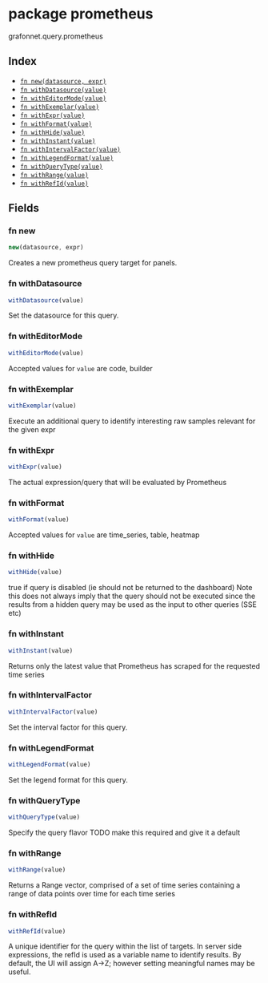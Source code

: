 # package prometheus

grafonnet.query.prometheus

## Index

* [`fn new(datasource, expr)`](#fn-new)
* [`fn withDatasource(value)`](#fn-withdatasource)
* [`fn withEditorMode(value)`](#fn-witheditormode)
* [`fn withExemplar(value)`](#fn-withexemplar)
* [`fn withExpr(value)`](#fn-withexpr)
* [`fn withFormat(value)`](#fn-withformat)
* [`fn withHide(value)`](#fn-withhide)
* [`fn withInstant(value)`](#fn-withinstant)
* [`fn withIntervalFactor(value)`](#fn-withintervalfactor)
* [`fn withLegendFormat(value)`](#fn-withlegendformat)
* [`fn withQueryType(value)`](#fn-withquerytype)
* [`fn withRange(value)`](#fn-withrange)
* [`fn withRefId(value)`](#fn-withrefid)

## Fields

### fn new

```ts
new(datasource, expr)
```

Creates a new prometheus query target for panels.

### fn withDatasource

```ts
withDatasource(value)
```

Set the datasource for this query.

### fn withEditorMode

```ts
withEditorMode(value)
```



Accepted values for `value` are code, builder

### fn withExemplar

```ts
withExemplar(value)
```

Execute an additional query to identify interesting raw samples relevant for the given expr

### fn withExpr

```ts
withExpr(value)
```

The actual expression/query that will be evaluated by Prometheus

### fn withFormat

```ts
withFormat(value)
```



Accepted values for `value` are time_series, table, heatmap

### fn withHide

```ts
withHide(value)
```

true if query is disabled (ie should not be returned to the dashboard)
Note this does not always imply that the query should not be executed since
the results from a hidden query may be used as the input to other queries (SSE etc)

### fn withInstant

```ts
withInstant(value)
```

Returns only the latest value that Prometheus has scraped for the requested time series

### fn withIntervalFactor

```ts
withIntervalFactor(value)
```

Set the interval factor for this query.

### fn withLegendFormat

```ts
withLegendFormat(value)
```

Set the legend format for this query.

### fn withQueryType

```ts
withQueryType(value)
```

Specify the query flavor
TODO make this required and give it a default

### fn withRange

```ts
withRange(value)
```

Returns a Range vector, comprised of a set of time series containing a range of data points over time for each time series

### fn withRefId

```ts
withRefId(value)
```

A unique identifier for the query within the list of targets.
In server side expressions, the refId is used as a variable name to identify results.
By default, the UI will assign A->Z; however setting meaningful names may be useful.
